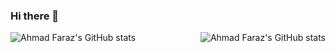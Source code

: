 ### Hi there 👋

<a href="https://github.com/AhmadFaraz-crypto">
  <img src="https://github-readme-stats.vercel.app/api/top-langs?username=AhmadFaraz-crypto&show_icons=true&locale=en&layout=compact" align="left" alt="Ahmad Faraz's GitHub stats" />
</a>
<a href="https://github.com/AhmadFaraz-crypto">
  <img src="https://github-readme-stats.vercel.app/api?username=AhmadFaraz-crypto&show_icons=true&locale=en" align="right" alt="Ahmad Faraz's GitHub stats" />
</a>
<!--
**AhmadFaraz-crypto/AhmadFaraz-crypto** is a ✨ _special_ ✨ repository because its `README.md` (this file) appears on your GitHub profile.

Here are some ideas to get you started:

- 🔭 I’m currently working on ...
- 🌱 I’m currently learning ...
- 👯 I’m looking to collaborate on ...
- 🤔 I’m looking for help with ...
- 💬 Ask me about ...
- 📫 How to reach me: ...
- 😄 Pronouns: ...
- ⚡ Fun fact: ...
-->
